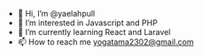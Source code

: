 - 👋 Hi, I’m @yaelahpull
- 👀 I’m interested in Javascript and PHP
- 🌱 I’m currently learning React and Laravel
- 📫 How to reach me yogatama2302@gmail.com

<!---
yaelahpull/yaelahpull is a ✨ special ✨ repository because its `README.md` (this file) appears on your GitHub profile.
You can click the Preview link to take a look at your changes.
--->
